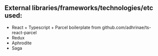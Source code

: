 ## External libraries/frameworks/technologies/etc used:

* React + Typescript + Parcel boilerplate from github.com/adhrinae/ts-react-parcel
* Redux
* Aphrodite
* Saga
